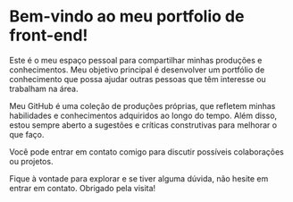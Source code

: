 # Bem-vindo ao meu portfolio de front-end!

Este é o meu espaço pessoal para compartilhar minhas produções e conhecimentos. Meu objetivo principal é desenvolver um portfólio de conhecimento que possa ajudar outras pessoas que têm interesse ou trabalham na área.

Meu GitHub é uma coleção de produções próprias, que refletem minhas habilidades e conhecimentos adquiridos ao longo do tempo. Além disso, estou sempre aberto a sugestões e críticas construtivas para melhorar o que faço.

Você pode entrar em contato comigo para discutir possíveis colaborações ou projetos.

Fique à vontade para explorar e se tiver alguma dúvida, não hesite em entrar em contato. Obrigado pela visita!
